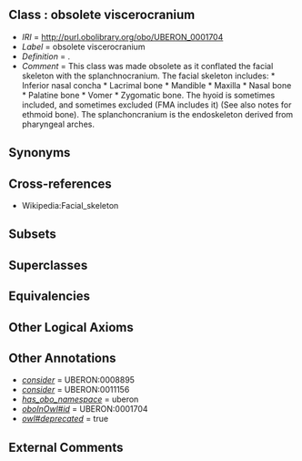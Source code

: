 
## Class : obsolete viscerocranium

 * *IRI* = http://purl.obolibrary.org/obo/UBERON_0001704
 * *Label* = obsolete viscerocranium
 * *Definition* = .
 * *Comment* = This class was made obsolete as it conflated the facial skeleton with the splanchnocranium. The facial skeleton includes: * Inferior nasal concha * Lacrimal bone * Mandible * Maxilla * Nasal bone * Palatine bone * Vomer * Zygomatic bone. The hyoid is sometimes included, and sometimes excluded (FMA includes it) (See also notes for ethmoid bone). The splanchoncranium is the endoskeleton derived from pharyngeal arches.

## Synonyms


## Cross-references

 * Wikipedia:Facial_skeleton

## Subsets


## Superclasses


## Equivalencies


## Other Logical Axioms


## Other Annotations

 * *[consider](../../er/oboInOwl#consider.md)* = UBERON:0008895
 * *[consider](../../er/oboInOwl#consider.md)* = UBERON:0011156
 * *[has_obo_namespace](../../ce/oboInOwl#hasOBONamespace.md)* = uberon
 * *[oboInOwl#id](../../id/oboInOwl#id.md)* = UBERON:0001704
 * *[owl#deprecated](../../ed/owl#deprecated.md)* = true

## External Comments


